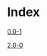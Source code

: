 # Index

[0.0-1](https://github.com/dmparrishphd/click/tree/master/Files/0)

[2.0-0](https://github.com/dmparrishphd/click/tree/master/Files/2/0)
